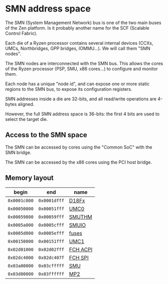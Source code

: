 # SMN address space

The SMN (System Management Network) bus is one of the two main buses of the Zen platform. Is it probably another name for the SCF (Scalable Control Fabric).

Each die of a Ryzen processor contains several internal devices (CCXs, UMCs, Northbridges, GPP bridges, IOMMU...). We will call them "SMN nodes".

The SMN nodes are interconnected with the SMN bus. This allows the cores of the Ryzen processor (PSP, SMU, x86 cores...) to configure and monitor them.

Each node has a unique "node id", and can expose one or more static regions to the SMN bus, to expose its configuration registers.

SMN addresses inside a die are 32-bits, and all read/write operations are 4-bytes aligned.

However, the full SMN address space is 36-bits: the first 4 bits are used to select the target die.

## Access to the SMN space

The SMN can be accessed by cores using the "Common SoC" with the SMN bridge.

The SMN can be accessed by the x86 cores using the PCI host bridge.

## Memory layout

| begin        | end          | name                     |
| ------------ | ------------ | ------------------------ |
| `0x0001c000` | `0x0001dfff` | [D18Fx](devs/df.md)      |
| `0x00050000` | `0x00051fff` | [UMC0](devs/umc.md)      |
| `0x00059800` | `0x00059fff` | [SMUTHM](devs/smuthm.md) |
| `0x0005a000` | `0x0005cfff` | [SMUIO](devs/smuio.md)   |
| `0x0005d000` | `0x0005efff` | [fuses](devs/fuses.md)   |
| `0x00150000` | `0x00151fff` | [UMC1](devs/umc.md)      |
| `0x02d01000` | `0x02d02fff` | [FCH ACPI](devs/fch.md)  |
| `0x02dc4000` | `0x02dc407f` | [FCH SPI](devs/fch.md)   |
| `0x03a00000` | `0x03cfffff` | [SMU](smu/README.md)     |
| `0x03d00000` | `0x03ffffff` | [MP2](mp2/README.md)     |
